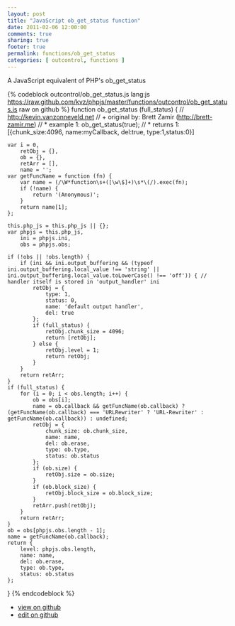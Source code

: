 ```yaml
---
layout: post
title: "JavaScript ob_get_status function"
date: 2011-02-06 12:00:00
comments: true
sharing: true
footer: true
permalink: functions/ob_get_status
categories: [ outcontrol, functions ]
---
```

A JavaScript equivalent of PHP's ob_get_status
<!-- more -->
{% codeblock outcontrol/ob_get_status.js lang:js https://raw.github.com/kvz/phpjs/master/functions/outcontrol/ob_get_status.js raw on github %}
function ob_get_status (full_status) {
    // http://kevin.vanzonneveld.net
    // +   original by: Brett Zamir (http://brett-zamir.me)
    // *     example 1: ob_get_status(true);
    // *     returns 1: [{chunk_size:4096, name:myCallback, del:true, type:1,status:0}]

    var i = 0,
        retObj = {},
        ob = {},
        retArr = [],
        name = '';
    var getFuncName = function (fn) {
        var name = (/\W*function\s+([\w\$]+)\s*\(/).exec(fn);
        if (!name) {
            return '(Anonymous)';
        }
        return name[1];
    };

    this.php_js = this.php_js || {};
    var phpjs = this.php_js,
        ini = phpjs.ini,
        obs = phpjs.obs;

    if (!obs || !obs.length) {
        if (ini && ini.output_buffering && (typeof ini.output_buffering.local_value !== 'string' || ini.output_buffering.local_value.toLowerCase() !== 'off')) { // handler itself is stored in 'output_handler' ini
            retObj = {
                type: 1,
                status: 0,
                name: 'default output handler',
                del: true
            };
            if (full_status) {
                retObj.chunk_size = 4096;
                return [retObj];
            } else {
                retObj.level = 1;
                return retObj;
            }
        }
        return retArr;
    }
    if (full_status) {
        for (i = 0; i < obs.length; i++) {
            ob = obs[i];
            name = ob.callback && getFuncName(ob.callback) ? (getFuncName(ob.callback) === 'URLRewriter' ? 'URL-Rewriter' : getFuncName(ob.callback)) : undefined;
            retObj = {
                chunk_size: ob.chunk_size,
                name: name,
                del: ob.erase,
                type: ob.type,
                status: ob.status
            };
            if (ob.size) {
                retObj.size = ob.size;
            }
            if (ob.block_size) {
                retObj.block_size = ob.block_size;
            }
            retArr.push(retObj);
        }
        return retArr;
    }
    ob = obs[phpjs.obs.length - 1];
    name = getFuncName(ob.callback);
    return {
        level: phpjs.obs.length,
        name: name,
        del: ob.erase,
        type: ob.type,
        status: ob.status
    };
}
{% endcodeblock %}
<ul>
 <li><a href="https://github.com/kvz/phpjs/blob/master/functions/outcontrol/ob_get_status.js">view on github</a></li>
 <li><a href="https://github.com/kvz/phpjs/edit/master/functions/outcontrol/ob_get_status.js">edit on github</a></li>
</ul>
